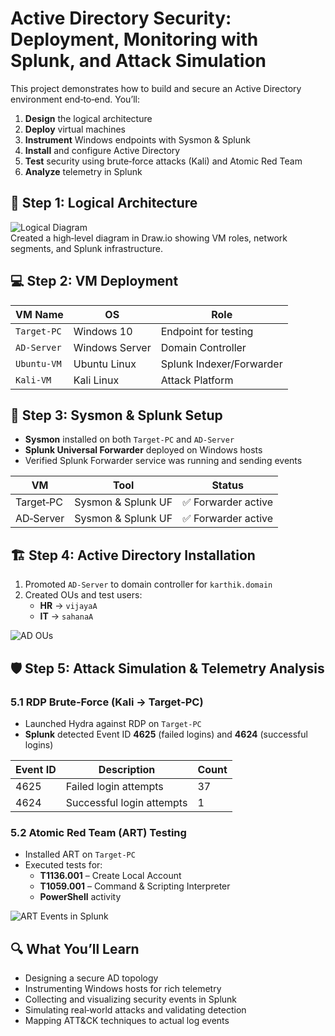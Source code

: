 # Active Directory Security: Deployment, Monitoring with Splunk, and Attack Simulation

This project demonstrates how to build and secure an Active Directory environment end‑to‑end. You’ll:

1. **Design** the logical architecture  
2. **Deploy** virtual machines  
3. **Instrument** Windows endpoints with Sysmon & Splunk  
4. **Install** and configure Active Directory  
5. **Test** security using brute‑force attacks (Kali) and Atomic Red Team  
6. **Analyze** telemetry in Splunk

## 🚀 Step 1: Logical Architecture  
 ![Logical Diagram](images/ad-logical-diagram.png)  
Created a high‑level diagram in Draw.io showing VM roles, network segments, and Splunk infrastructure.

## 💻 Step 2: VM Deployment  
| VM Name      | OS             | Role                   |
|--------------|----------------|------------------------|
| `Target-PC`  | Windows 10     | Endpoint for testing   |
| `AD-Server`  | Windows Server | Domain Controller      |
| `Ubuntu-VM`  | Ubuntu Linux   | Splunk Indexer/Forwarder |
| `Kali-VM`    | Kali Linux     | Attack Platform        |

## 🔧 Step 3: Sysmon & Splunk Setup  
- **Sysmon** installed on both `Target-PC` and `AD-Server`  
- **Splunk Universal Forwarder** deployed on Windows hosts  
- Verified Splunk Forwarder service was running and sending events  

| VM           | Tool                | Status              |
|--------------|---------------------|---------------------|
| Target‑PC    | Sysmon & Splunk UF  | ✅ Forwarder active |
| AD‑Server    | Sysmon & Splunk UF  | ✅ Forwarder active |

## 🏗 Step 4: Active Directory Installation  
1. Promoted `AD-Server` to domain controller for `karthik.domain`  
2. Created OUs and test users:  
   - **HR** → `vijayaA`  
   - **IT** → `sahanaA`  

![AD OUs](images/ad-ous.png)

## 🛡 Step 5: Attack Simulation & Telemetry Analysis  

### 5.1 RDP Brute‑Force (Kali → Target‑PC)  
- Launched Hydra against RDP on `Target-PC`  
- **Splunk** detected Event ID **4625** (failed logins) and **4624** (successful logins)  

| Event ID | Description               | Count |
|----------|---------------------------|-------|
| 4625     | Failed login attempts     |  37   |
| 4624     | Successful login attempts |   1   |

### 5.2 Atomic Red Team (ART) Testing  
- Installed ART on `Target-PC`  
- Executed tests for:
  - **T1136.001** – Create Local Account  
  - **T1059.001** – Command & Scripting Interpreter  
  - **PowerShell** activity  

![ART Events in Splunk](images/art-events.png)

## 🔍 What You’ll Learn  
- Designing a secure AD topology  
- Instrumenting Windows hosts for rich telemetry  
- Collecting and visualizing security events in Splunk  
- Simulating real‑world attacks and validating detection  
- Mapping ATT&CK techniques to actual log events  




